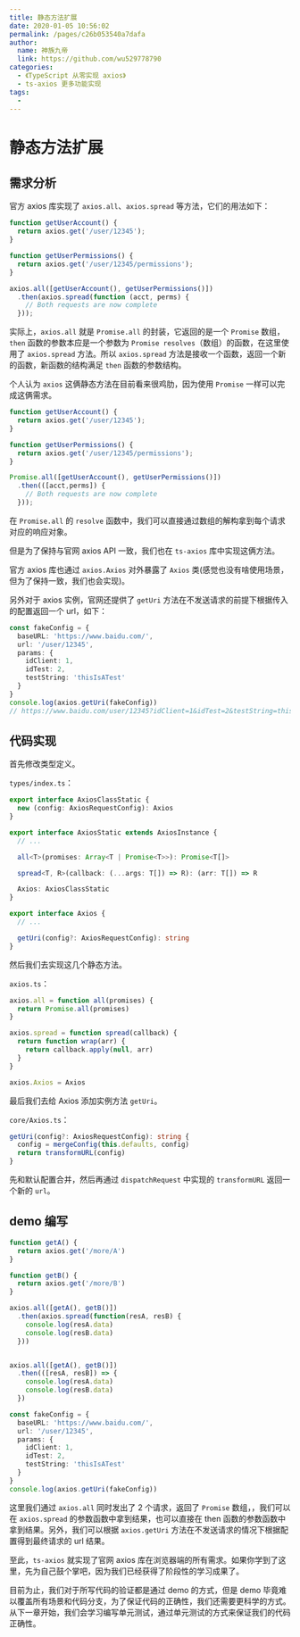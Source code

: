 ```yaml
---
title: 静态方法扩展
date: 2020-01-05 10:56:02
permalink: /pages/c26b053540a7dafa
author: 
  name: 神族九帝
  link: https://github.com/wu529778790
categories: 
  - 《TypeScript 从零实现 axios》
  - ts-axios 更多功能实现
tags: 
  - 
---
```

# 静态方法扩展

## 需求分析

官方 axios 库实现了 `axios.all`、`axios.spread` 等方法，它们的用法如下：

```typescript
function getUserAccount() {
  return axios.get('/user/12345');
}

function getUserPermissions() {
  return axios.get('/user/12345/permissions');
}

axios.all([getUserAccount(), getUserPermissions()])
  .then(axios.spread(function (acct, perms) {
    // Both requests are now complete
  }));
```

实际上，`axios.all` 就是 `Promise.all` 的封装，它返回的是一个 `Promise` 数组，`then` 函数的参数本应是一个参数为 `Promise resolves`（数组）的函数，在这里使用了 `axios.spread` 方法。所以 `axios.spread` 方法是接收一个函数，返回一个新的函数，新函数的结构满足 `then` 函数的参数结构。

个人认为 `axios` 这俩静态方法在目前看来很鸡肋，因为使用 `Promise` 一样可以完成这俩需求。

```typescript
function getUserAccount() {
  return axios.get('/user/12345');
}

function getUserPermissions() {
  return axios.get('/user/12345/permissions');
}

Promise.all([getUserAccount(), getUserPermissions()])
  .then(([acct,perms]) {
    // Both requests are now complete
  }));
```
在 `Promise.all` 的 `resolve` 函数中，我们可以直接通过数组的解构拿到每个请求对应的响应对象。

但是为了保持与官网 axios API 一致，我们也在 `ts-axios` 库中实现这俩方法。

官方 axios 库也通过 `axios.Axios` 对外暴露了 `Axios` 类(感觉也没有啥使用场景，但为了保持一致，我们也会实现)。

另外对于 axios 实例，官网还提供了 `getUri` 方法在不发送请求的前提下根据传入的配置返回一个 url，如下：

```typescript
const fakeConfig = {
  baseURL: 'https://www.baidu.com/',
  url: '/user/12345',
  params: {
    idClient: 1,
    idTest: 2,
    testString: 'thisIsATest'
  }
}
console.log(axios.getUri(fakeConfig))
// https://www.baidu.com/user/12345?idClient=1&idTest=2&testString=thisIsATest
```

## 代码实现

首先修改类型定义。

`types/index.ts`：

```typescript
export interface AxiosClassStatic {
  new (config: AxiosRequestConfig): Axios
}

export interface AxiosStatic extends AxiosInstance {
  // ...

  all<T>(promises: Array<T | Promise<T>>): Promise<T[]>

  spread<T, R>(callback: (...args: T[]) => R): (arr: T[]) => R

  Axios: AxiosClassStatic
}

export interface Axios {
  // ...

  getUri(config?: AxiosRequestConfig): string
}
```

然后我们去实现这几个静态方法。

`axios.ts`：

```typescript
axios.all = function all(promises) {
  return Promise.all(promises)
}

axios.spread = function spread(callback) {
  return function wrap(arr) {
    return callback.apply(null, arr)
  }
}

axios.Axios = Axios
```

最后我们去给 Axios 添加实例方法 `getUri`。

`core/Axios.ts`：

```typescript
getUri(config?: AxiosRequestConfig): string {
  config = mergeConfig(this.defaults, config)
  return transformURL(config)
}
```

先和默认配置合并，然后再通过 `dispatchRequest` 中实现的 `transformURL` 返回一个新的 `url`。

## demo 编写

```typescript
function getA() {
  return axios.get('/more/A')
}

function getB() {
  return axios.get('/more/B')
}

axios.all([getA(), getB()])
  .then(axios.spread(function(resA, resB) {
    console.log(resA.data)
    console.log(resB.data)
  }))


axios.all([getA(), getB()])
  .then(([resA, resB]) => {
    console.log(resA.data)
    console.log(resB.data)
  })

const fakeConfig = {
  baseURL: 'https://www.baidu.com/',
  url: '/user/12345',
  params: {
    idClient: 1,
    idTest: 2,
    testString: 'thisIsATest'
  }
}
console.log(axios.getUri(fakeConfig))
```

这里我们通过 `axios.all` 同时发出了 2 个请求，返回了 `Promise` 数组，，我们可以在 `axios.spread` 的参数函数中拿到结果，也可以直接在 then 函数的参数函数中拿到结果。另外，我们可以根据 `axios.getUri` 方法在不发送请求的情况下根据配置得到最终请求的 url 结果。

至此，`ts-axios` 就实现了官网 axios 库在浏览器端的所有需求。如果你学到了这里，先为自己鼓个掌吧，因为我们已经获得了阶段性的学习成果了。

目前为止，我们对于所写代码的验证都是通过 demo 的方式，但是 demo 毕竟难以覆盖所有场景和代码分支，为了保证代码的正确性，我们还需要更科学的方式。从下一章开始，我们会学习编写单元测试，通过单元测试的方式来保证我们的代码正确性。
